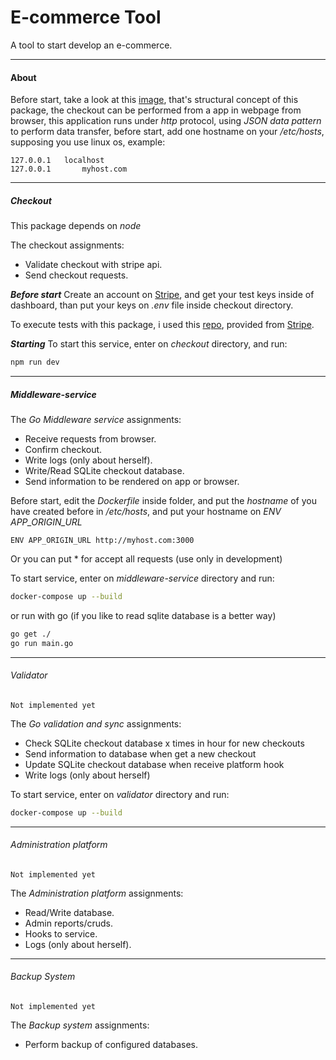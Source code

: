 
# E-commerce Tool

A tool to start develop an e-commerce.

----

#### About

Before start, take a look at this [image](./images/infra.png), that's structural concept of this package, the checkout can be performed from a app in webpage from browser, this application runs under *http* protocol, using *JSON data pattern* to perform data transfer, before start, add one hostname on your */etc/hosts*, supposing you use linux os, example:

```vim
127.0.0.1	localhost
127.0.0.1       myhost.com

```

----

##### Checkout

This package depends on *node*

The checkout assignments:

- Validate checkout with stripe api.
- Send checkout requests.

***Before start***
Create an account on [Stripe](https://stripe.com/en-br), and get your test keys inside of dashboard, than put your keys on *.env* file inside checkout directory.

To execute tests with this package, i used this [repo](https://github.com/tmarek-stripe/demo-react-stripe-js), provided from [Stripe](https://stripe.com/en-br).

***Starting***
To start this service, enter on *checkout* directory, and run:

```bash
npm run dev
```

----

##### Middleware-service

The *Go Middleware service* assignments:

- Receive requests from browser.
- Confirm checkout.
- Write logs (only about herself).
- Write/Read SQLite checkout database.
- Send information to be rendered on app or browser.

Before start, edit the *Dockerfile* inside folder, and put the *hostname* of you have created before in */etc/hosts*, and put your hostname on *ENV APP_ORIGIN_URL*

```vim
ENV APP_ORIGIN_URL http://myhost.com:3000
```

Or you can put * for accept all requests (use only in development)

To start service, enter on *middleware-service* directory and run:

```bash
docker-compose up --build
```

or run with go (if you like to read sqlite database is a better way)

```bash
go get ./
go run main.go
```

----

###### *Validator*

```vim
Not implemented yet
```

The *Go validation and sync* assignments:

- Check SQLite checkout database x times in hour for new checkouts
- Send information to database when get a new checkout
- Update SQLite checkout database when receive platform hook
- Write logs (only about herself)

To start service, enter on *validator* directory and run:

```bash
docker-compose up --build
```

----

###### *Administration platform*

```vim
Not implemented yet
```

The *Administration platform* assignments:

- Read/Write database.
- Admin reports/cruds.
- Hooks to service.
- Logs (only about herself).

----

###### *Backup System*

```vim
Not implemented yet
```

The *Backup system* assignments:

- Perform backup of configured databases.
